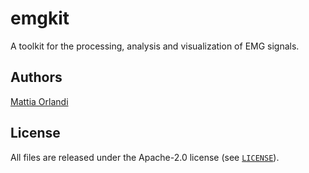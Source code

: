 # emgkit
A toolkit for the processing, analysis and visualization of EMG signals.

## Authors
[Mattia Orlandi](https://www.unibo.it/sitoweb/mattia.orlandi3/en)

## License
All files are released under the Apache-2.0 license (see [`LICENSE`](https://github.com/pulp-bio/emgkit/blob/main/LICENSE)).